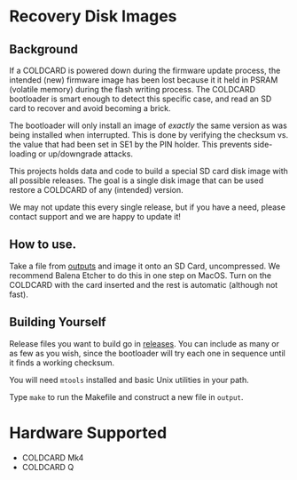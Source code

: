 # Recovery Disk Images

## Background

If a COLDCARD is powered down during the firmware update process,
the intended (new) firmware image has been lost because it it held
in PSRAM (volatile memory) during the flash writing process.
The COLDCARD bootloader is smart enough to detect this specific case,
and read an SD card to recover and avoid becoming a brick.

The bootloader will only install an image of _exactly_ the same
version as was being installed when interrupted. This is done by
verifying the checksum vs. the value that had been set in SE1 by
the PIN holder. This prevents side-loading or up/downgrade attacks.

This projects holds data and code to build a special SD card disk
image with all possible releases. The goal is a single disk image that
can be used restore a COLDCARD of any (intended) version.

We may not update this every single release, but if you have a need,
please contact support and we are happy to update it!

## How to use.

Take a file from [outputs](outputs) and image it onto an SD Card,
uncompressed. We recommend Balena Etcher to do this in one step on
MacOS.  Turn on the COLDCARD with the card inserted and the rest
is automatic (although not fast).

## Building Yourself

Release files you want to build go in [releases](releases). You can
include as many or as few as you wish, since the bootloader will
try each one in sequence until it finds a working checksum.

You will need `mtools` installed and basic Unix utilities in your path.

Type `make` to run the Makefile and construct a new file in `output`.

# Hardware Supported

- COLDCARD Mk4
- COLDCARD Q


